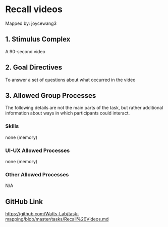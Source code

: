 # Recall videos

Mapped by: joycewang3 

## 1. Stimulus Complex 
A 90-second video

## 2. Goal Directives 
To answer a set of questions about what occurred in the video

## 3. Allowed Group Processes 
The following details are not the main parts of the task, but rather additional information about ways in which participants could interact.

### Skills 
none (memory)

### UI-UX Allowed Processes
none (memory)

### Other Allowed Processes
N/A

## GitHub Link 
https://github.com/Watts-Lab/task-mapping/blob/master/tasks/Recall%20Videos.md
